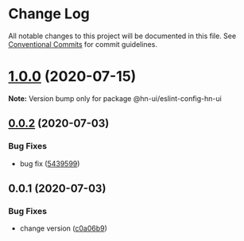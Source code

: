 # Change Log

All notable changes to this project will be documented in this file.
See [Conventional Commits](https://conventionalcommits.org) for commit guidelines.

# [1.0.0](https://github.com/hn-ui/hn-ui/compare/@hn-ui/eslint-config-hn-ui@0.0.2...@hn-ui/eslint-config-hn-ui@1.0.0) (2020-07-15)

**Note:** Version bump only for package @hn-ui/eslint-config-hn-ui





## [0.0.2](https://github.com/hn-ui/hn-ui/compare/@hn-ui/eslint-config-hn-ui@0.0.1...@hn-ui/eslint-config-hn-ui@0.0.2) (2020-07-03)


### Bug Fixes

* bug fix ([5439599](https://github.com/hn-ui/hn-ui/commit/5439599c97e172c4d09b9ddad20ad1327e468df4))






## 0.0.1 (2020-07-03)


### Bug Fixes

* change version ([c0a06b9](https://github.com/hn-ui/hn-ui/commit/c0a06b978aab7d070c2a36c1a237df8b4519abb9))
